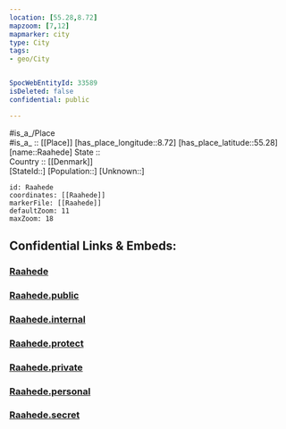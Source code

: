 ```yaml
---
location: [55.28,8.72] 
mapzoom: [7,12] 
mapmarker: city 
type: City
tags:
- geo/City


SpocWebEntityId: 33589
isDeleted: false
confidential: public

---
```

#is_a_/Place  
#is_a_ :: [[Place]] 
[has_place_longitude::8.72] 
[has_place_latitude::55.28] 
[name::Raahede] 
State ::  
Country :: [[Denmark]]  
[StateId::] 
[Population::] 
[Unknown::] 


```leaflet
id: Raahede
coordinates: [[Raahede]] 
markerFile: [[Raahede]] 
defaultZoom: 11 
maxZoom: 18
```


## Confidential Links & Embeds: 

### [Raahede](/_Standards/Earth/Continent/Europe/Europe~North/Denmark/Regions~Denmark/Syddanmark/City/Raahede.md) 

### [Raahede.public](/_public/Earth/Continent/Europe/Europe~North/Denmark/Regions~Denmark/Syddanmark/City/Raahede.public.md) 

### [Raahede.internal](/_internal/Earth/Continent/Europe/Europe~North/Denmark/Regions~Denmark/Syddanmark/City/Raahede.internal.md) 

### [Raahede.protect](/_protect/Earth/Continent/Europe/Europe~North/Denmark/Regions~Denmark/Syddanmark/City/Raahede.protect.md) 

### [Raahede.private](/_private/Earth/Continent/Europe/Europe~North/Denmark/Regions~Denmark/Syddanmark/City/Raahede.private.md) 

### [Raahede.personal](/_personal/Earth/Continent/Europe/Europe~North/Denmark/Regions~Denmark/Syddanmark/City/Raahede.personal.md) 

### [Raahede.secret](/_secret/Earth/Continent/Europe/Europe~North/Denmark/Regions~Denmark/Syddanmark/City/Raahede.secret.md)

